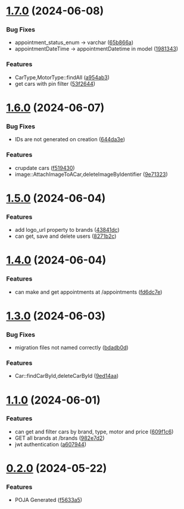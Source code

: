 # [1.7.0](https://github.com/tanjonaaa/vaika-api/compare/v1.6.0...v1.7.0) (2024-06-08)


### Bug Fixes

* appointment_status_enum -> varchar ([65b866a](https://github.com/tanjonaaa/vaika-api/commit/65b866ad44f1192dee138ff53e6141960da71f32))
* appointmentDateTime -> appointmentDatetime in model ([1981343](https://github.com/tanjonaaa/vaika-api/commit/198134307e21c2dc8e9fb0ac29797fde19690d04))


### Features

* CarType,MotorType::findAll ([a954ab3](https://github.com/tanjonaaa/vaika-api/commit/a954ab35e5c6ba48385e77bc502b7896a53ce234))
* get cars with pin filter ([53f2644](https://github.com/tanjonaaa/vaika-api/commit/53f26449477b861c815716c3d7fd0e3e67683147))



# [1.6.0](https://github.com/tanjonaaa/vaika-api/compare/v1.5.0...v1.6.0) (2024-06-07)


### Bug Fixes

* IDs are not generated on creation ([644da3e](https://github.com/tanjonaaa/vaika-api/commit/644da3e154a2cfd66d609b1d2bcc4566cd55355d))


### Features

* crupdate cars ([f519430](https://github.com/tanjonaaa/vaika-api/commit/f51943094f707cedb3fdfa15546546275b276054))
* image::AttachImageToACar,deleteImageByIdentifier ([9e71323](https://github.com/tanjonaaa/vaika-api/commit/9e71323487aa8233626ceabaf704d522e626b417))



# [1.5.0](https://github.com/tanjonaaa/vaika-api/compare/v1.4.0...v1.5.0) (2024-06-04)


### Features

* add logo_url property to brands ([43841dc](https://github.com/tanjonaaa/vaika-api/commit/43841dcec865e5589decf2dec4f46c423323bd20))
* can get, save and delete users ([8271b2c](https://github.com/tanjonaaa/vaika-api/commit/8271b2c116dfa54007f3d6266f74cadde8adb70f))



# [1.4.0](https://github.com/tanjonaaa/vaika-api/compare/v1.3.0...v1.4.0) (2024-06-04)


### Features

* can make and get appointments at /appointments ([fd6dc7e](https://github.com/tanjonaaa/vaika-api/commit/fd6dc7e6872102bbfa54bcd460ef366e1d2d47ff))



# [1.3.0](https://github.com/tanjonaaa/vaika-api/compare/v1.1.0...v1.3.0) (2024-06-03)


### Bug Fixes

* migration files not named correctly ([bdadb0d](https://github.com/tanjonaaa/vaika-api/commit/bdadb0d99aa34c4f3b65e4293a1257374bde626d))


### Features

* Car::findCarById,deleteCarById ([9ed14aa](https://github.com/tanjonaaa/vaika-api/commit/9ed14aa278d18ff4a6c7d135ccc8ef50ad01312e))



# [1.1.0](https://github.com/tanjonaaa/vaika-api/compare/v0.2.0...v1.1.0) (2024-06-01)


### Features

* can get and filter cars by brand, type, motor and price ([609f1c6](https://github.com/tanjonaaa/vaika-api/commit/609f1c60e2a74bc0dab7c7a957fd9205528095d3))
* GET all brands at /brands ([982e7d2](https://github.com/tanjonaaa/vaika-api/commit/982e7d24c1153fddf9393e1a65b4118c3fe32463))
* jwt authentication ([a607944](https://github.com/tanjonaaa/vaika-api/commit/a6079443a61a3f972ce6dfe4d462806d9e35e373))



# [0.2.0](https://github.com/tanjonaaa/vaika-api/compare/f5633a56da747798ab6b9f3693fe72407fa8172a...v0.2.0) (2024-05-22)


### Features

* POJA Generated ([f5633a5](https://github.com/tanjonaaa/vaika-api/commit/f5633a56da747798ab6b9f3693fe72407fa8172a))



